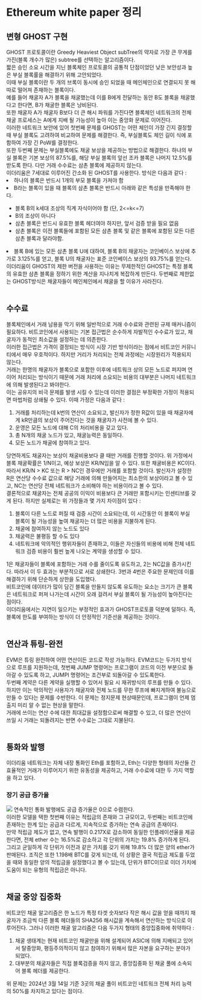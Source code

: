 <h1>Ethereum white paper 정리</h1>

<h2>변형 GHOST 구현</h2>
GHOST 프로토콜이란 Greedy Heaviest Object subTree의 약자로 가장 큰 무게를 가진(블록 개수가 많은) subtree를 선택하는 알고리즘이다.</br>
짧은 승인 소요 시간을 지닌 블록체인 프로토콜의 공통적 단점이었던 낮은 보안성과 높은 부실 블록률을 해결하기 위해 고안되었다.</br>
이때 부실 블록이란 두 개의 브록이 동시에 승인 되었을 때 메인체인으로 연결되지 못 해 따로 떨어져 존재하는 블록이다.</br>
예를 들어 채굴자 A가 블록을 채굴했는데 이를 B에게 전달하는 동안 B도 블록을 채굴했다고 한다면, B가 채굴한 블록은 낭비된다.</br>
또한 채굴자 A가 채굴자 B보다 더 큰 해시 파워를 가진다면 블록체인 네트워크의 전체 채굴 프로세스는 A에게 지배 될 가능성이 높아 이는 중앙화 문제로 이어진다.</br>
이러한 네트워크 보안에 있어 첫번째 문제를 GHOST는 어떤 체인이 가장 긴지 결정할때 부실 블록도 고려하여 비교하여 문제를 해결한다. 즉, 부실블록도 체인 길이 식에 포함하여 가장 긴 PoW를 결정한다.</br>
또한 두번째 문제는 부실블록에도 채굴 보상을 제공하는 방법으로 해결한다. 하나의 부실 블록은 기본 보상의 87.5%를, 해당 부실 블록의 앞선 조카 블록은 나머지 12.5%를 받도록 한다. 다만 거래 수수료는 삼촌 블록에 제공하지 않는다.</br>
이더리움은 7세대로 이루어진 간소화 된 GHOST를 사용한다. 방식은 다음과 같다 : </br>
<li>하나의 블록은 반드시 1개의 부모 블록을 가져야 함</li>
<li>B라는 블록이 있을 때 블록의 삼촌 블록은 반드시 아래와 같은 특성을 만족해야 한다.</li>
<ul>
  <li>블록 B의 k세대 조상의 직계 자식이어야 함 (단, 2<=k<=7)</li>
  <li>B의 조상이 아니다</li>
  <li>삼촌 블록은 반드시 유효한 블록 헤더여야 하지만, 앞서 검증 받을 필요 없음</li>
  <li>삼촌 블록은 이전 블록들에 포함된 모든 삼촌 블록 및 같은 블록에 포함된 모든 다른 삼촌 블록과 달라야함.</li>
</ul>
<li>블록 B에 있는 모든 삼촌 블록 U에 대하여, 블록 B의 채굴자는 코인베이스 보상에 추가로 3.125%를 얻고, 블록 U의 채굴자는 표준 코인베이스 보상의 93.75%를 얻는다.</li>
이더리움이 GHOST의 제한 버전을 사용하는 이유는 무제한적인 GHOST는 특정 블록의 유효한 삼촌 블록을 정하기 위한 계산을 지나치게 복잡하게 만든다. 두번째로 제한없는 GHOST방식은 채굴자들이 메인체인에서 채굴을 할 이유가 사라진다.</br>
</br>
    
<h2>수수료</h2>
블록체인에서 거래 남용을 막기 위해 일반적으로 거래 수수료와 관련된 규제 매커니즘이 필요하다. 비트코인에서 사용되는 기본 접근법은 순수하게 자발적인 수수료가 있고, 채굴자가 동적인 최소값을 설정하는 데 의존한다.</br>
이러한 접근법은 가격이 결정되는 방식이 시장 기반 방식이라는 점에서 비트코인 커뮤니티에서 매우 우호적이다. 하지만 거리가 처리되는 전체 과정에는 시장원리가 적용되지 않는다.</br>
거래는 한명의 채굴자가 블록으로 포함한 이후에 네트워크 상의 모든 노드로 퍼지며 연이어 처리되는 방식이기 때문에 거래 처리에 소요되는 비용의 대부분은 나머지 네트워크에 의해 발생된다고 봐야한다.</br>
이는 공유지의 비극 문제를 발생 시킬 수 있는데 이러한 결점은 부정확한 가정이 적용되면 마법처럼 상쇄될 수 있다. 이때 가정은 다음과 같다 : <br/>
<ol>
  <li>거래를 처리하는데 k번의 연산이 소요되고, 발신자가 정한 R값이 있을 때 채굴자에게 kR만큼의 보상이 주어진다는 것을 채굴자가 사전에 볼 수 있다.</li>
  <li>운영은 모든 노드에 대해 C의 처리비용을 갖고 있다.</li>
  <li>총 N개의 채굴 노드가 있고, 채굴능력은 동일하다.</li>
  <li>모든 노드가 채굴에 참여하고 있다.</li>
</ol>
당연하게도 채굴자는 보상이 채굴비용보다 클 때만 거래를 진행할 것이다. 위 가정에서 블록 채굴확률은 1/N이고, 예상 보상은 KR/N임을 알 수 있다. 또한 채굴비용은 KC이다.</br>
따라서 KR/N > KC 또는 R > NC인 경우에만 거래를 포함할 것이다. 발신자가 설정한 R은 연산당 수수료 값으로 해당 거래에 의해 만들어지는 최소한의 보상이라고 볼 수 있고, NC는 연산당 전체 네트워크가 소비해야 하는 비용이라고 볼 수 있다.</br>
결론적으로 채굴자는 전체 공공의 이익이 비용보다 큰 거래만 포함시키는 인센티브를 갖게 된다. 하지만 실제로는 위 가정들과 몇 가지 차이점이 있다 : </br>
<ol>
  <li>블록이 다른 노드로 퍼질 때 검증 시간이 소요되는데, 이 시간동안 이 블록이 부실 블록이 될 가능성을 높여 채굴자는 더 많은 비용을 지불하게 된다.</li>
  <li>채굴에 참여하지 않는 노드도 있다</li>
  <li>채굴력은 불평등 할 수도 있다</li>
  <li>네트워크에 악의적인 행위자들이 존재하고, 이들은 자신들의 비용에 비해 전체 네트워크 검증 비용이 훨씬 높게 나오는 계약을 생성할 수 있다.</li>
</ol>
1은 채굴자들이 블록에 포함하는 거래 수를 줄이도록 유도하고, 2는 NC값을 증가시킨다. 따라서 이 두 효과는 부분적으로 서로 상쇄한다. 3번과 4번은 주요한 문제인데 이를 해결하기 위해 단순하게 상한을 도입했다.</br>
비트코인에 데이터가 많이 담긴 블록을 만들지 않도록 유도하는 요소는 크기가 큰 블록은 네트워크로 퍼져 나가는데 시간이 오래 걸려서 부실 블록이 될 가능성이 높아진다는 점이다. </br>
이더리움에서는 지연이 일으키는 부정적인 효과가 GHOST프로토콜 덕분에 덜하다. 즉, 블록에 한도를 부여하는 방식이 더 안정적인 기준선을 제공하는 것이다.</br>
</br>

<h2>연산과 튜링-완전</h2>
EVM은 튜링 완전하여 어떤 연산이든 코드로 작성 가능하다. EVM코드는 두가지 방식으로 루프를 지원하는데, 첫번째 JUMP 명령어는 프로그램이 코드의 이전 부분으로 돌아갈 수 있도록 하고, JUMPI 명령어는 조건부로 되돌아갈 수 있도록한다.</br>
두번째 계약은 다른 계약을 실행할 수 있어서 필요 시 재귀방식의 루프를 만들 수 있다. 하지만 이는 악의적인 사용자가 채굴자와 전체 노드를 무한 루프에 빠지게하여 불능으로 만들 수 있다는 문제를 수반한다. 이 문제는 정지문제 현상때문인데, 프로그램이 언제 멈출지 미리 알 수 없는 현상을 말한다.<br/>
거래에 쓰이는 연산 수에 대한 최대값을 설정함으로써 해결할 수 있고, 더 많은 연산이 쓰일 시 거래는 되돌려지는 반면 수수료는 그대로 지불된다.</br>
</br>

<h2>통화와 발행</h2>
이더리움 네트워크는 자체 내장 통화인 Eth를 포함하고, Eth는 다양한 형태의 자산들 간 효율적인 거래가 이루어지기 위한 유동성을 제공하고, 거래 수수료에 대한 두 가지 역할을 하고 있다.</br>
<h3>장기 공급 증가율</h3>
<img src="https://ethereum.org/_next/image/?url=%2Fcontent%2Fwhitepaper%2Fethereum-inflation.png&w=1920&q=75"/>
연속적인 통화 발행에도 공급 증가율은 0으로 수렴한다.</br>
이러한 모델을 택한 첫번째 이유는 적립금의 존재와 그 규모이고, 두번째는 비트코인에 존재하는 한계 있는 공급과 다르게, 지속적으로 증가하는 연속 공급의 존재이다.</br>
만약 적립금 제도가 없고, 연속 발행이 0.217X로 감소하여 동일한 인플레이션율을 제공한다면, 전체 ether 수는 16.5%로 감소하고 각 단위의 가치는 19.8% 증가하게 된다.</br>
그리고 균일하게 각 단위가 이전과 같은 가치를 갖기 위해 19.8% 더 많은 양의 ether가 판매된다. 조직은 또한 1.198배 BTC를 갖게 되는데, 이 상황은 결국 적립금 제도를 두었을 때와 동일한 양의 적립금을 설정했다고 볼 수 있는데, 단위가 BTC이므로 이더 가치에 도움이 되는 유형의 적립금은 아니다.</br>
</br>

<h2>채굴 중앙 집중화</h2>
비트코인 채굴 알고리즘은 한 노드가 특정 타겟 숫자보다 작은 해시 값을 얻을 때까지 채굴자가 조금씩 다른 블록 헤더들의 SHA256 해시값을 계속해서 연산하는 방식으로 이루어진다. 그러나 이러한 채굴 알고리즘은 다음 두가지 형태의 중앙집중화에 취약하다 : </br>
<ol>
  <li>채굴 생태계는 현재 비트코인 채굴만을 위해 설계되어 ASIC에 의해 지배되고 있어서 탈중앙화, 평등주의적이지 않고 참여하기 위해서 많은 자본을 요구하는 분야가 되었다.</li>
  <li>대부분의 채굴자들은 직접 블록검증을 하지 않고, 중앙집중화 된 채굴 풀에 소속되어 블록 헤더를 제공한다.</li>
</ol>
위 문제는 2024년 3월 14일 기준 3곳의 채굴 풀이 비트코인 네트워크 전체 처리 능력의 50%를 차지하고 있다는 점이다.</br>
